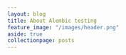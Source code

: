 ```yaml
---
layout: blog
title: About Alembic testing
feature_image: "/images/header.png"
aside: true
collectionpage: posts
---
```

